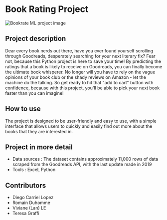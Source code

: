 
# Book Rating Project  
![Bookrate ML project image](https://user-images.githubusercontent.com/105980964/219857092-98299fc9-fefe-4680-8475-a1e18b80fd12.jpg)


## Project description
Dear every book nerds out there, have you ever found yourself scrolling through Goodreads, desperately searching for your next literary fix?
Fear not, because this Python project is here to save your time! By predicting the ratings that a book is likely to receive on Goodreads, you can finally become the ultimate book whisperer. No longer will you have to rely on the vague opinions of your book club or the shady reviews on Amazon - let the machine do the talking. So get ready to hit that "add to cart" button with confidence, because with this project, you'll be able to pick your next book faster than you can imagine! 

## How to use 

The project is designed to be user-friendly and easy to use, with a simple interface that allows users to quickly and easily find out more about the books that they are interested in.


## Project in more detail
-	Data sources : The dataset contains approximately 11,000 rows of data scraped from the Goodreads API, with the last update made in 2019
-	Tools : Excel, Python 

## Contributors
- Diego Carriel Lopez
- Romain Duhomme
- Viviane (Lan) LE
- Teresa Graffi
